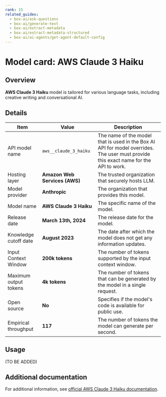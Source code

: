 ```yaml
---
rank: 15
related_guides:
  - box-ai/ask-questions
  - box-ai/generate-text
  - box-ai/extract-metadata
  - box-ai/extract-metadata-structured
  - box-ai/ai-agents/get-agent-default-config
---
```

# Model card: AWS Claude 3 Haiku

## Overview

**AWS Claude 3 Haiku** model is tailored for various language tasks, including creative writing and conversational AI.

## Details

| Item  | Value | Description |
|-----------|----------|----------|
|API model name|`aws__claude_3_haiku`| The name of the model that is used in the Box AI API for model overrides. The user must provide this exact name for the API to work. |
|Hosting layer|  **Amazon Web Services (AWS)** | The trusted organization that securely hosts LLM. |
|Model provider|**Anthropic**| The organization that provides this model. |
|Model name|**AWS Claude 3 Haiku**| The specific name of the model. | 
|Release date| **March 13th, 2024** | The release date for the model.|
|Knowledge cutoff date| **August 2023**| The date after which the model does not get any information updates. |
|Input Context Window |**200k tokens**| The number of tokens supported by the input context window.| 
|Maximum output tokens | **4k tokens** |The number of tokens that can be generated by the model in a single request.| 
|Open source | **No** | Specifies if the model's code is available for public use.
|Empirical throughput| **117** | The number of tokens the model can generate per second.|

## Usage

(TO BE ADDED)

## Additional documentation

For additional information, see [official AWS Claude 3 Haiku documentation][aws-claude].

[aws-claude]: https://aws.amazon.com/bedrock/claude/